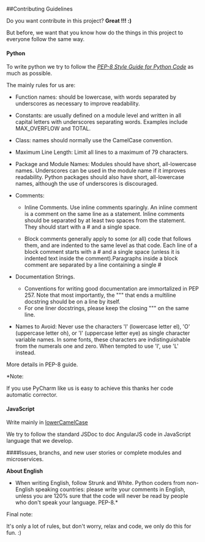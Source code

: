 ##Contributing Guidelines

Do you want contribute in this project?  **Great !!! :)**

But before, we want that you know how do the things in this project to everyone follow the same way.


#### Python

To write python we try to follow the *[PEP-8 Style Guide for Python Code](https://www.python.org/dev/peps/pep-0008/)* as much as possible.

The mainly rules for us are:

* Function names: should be lowercase, with words separated by underscores as necessary to improve readability.

* Constants: are usually defined on a module level and written in all capital letters with underscores separating words.
Examples include MAX_OVERFLOW and TOTAL.

* Class: names should normally use the CamelCase convention.

* Maximum Line Length: Limit all lines to a maximum of 79 characters.

* Package and Module Names: Modules should have short, all-lowercase
names. Underscores can be used in the module name if it improves
readability. Python packages should also have short, all-lowercase
names, although the use of underscores is discouraged.

* Comments:
    * Inline Comments. Use inline comments sparingly. An inline comment is a comment on the same
    line as a statement. Inline comments should be separated by at least two spaces from the statement.
    They should start with a # and a single space.

    * Block comments generally apply to some (or all) code that follows them, and are indented to the same level as that code.
    Each line of a block comment starts with a # and a single space (unless it is indented text inside the comment).Paragraphs inside a block comment are separated by a line containing a single #

* Documentation Strings.
    * Conventions for writing good documentation are immortalized in PEP 257.  Note that most
    importantly, the """ that ends a multiline docstring should be on a line by itself.
    * For one liner docstrings, please keep the closing """ on the same line.


* Names to Avoid: Never use the characters 'l' (lowercase letter el),
'O' (uppercase letter oh), or 'I' (uppercase letter eye) as single
character variable names. In some fonts, these characters are
indistinguishable from the numerals one and zero. When tempted
to use 'l', use 'L' instead.

More details in PEP-8 guide.

*Note:

If you use PyCharm like us is easy to achieve this thanks her code automatic corrector.

#### JavaScript


Write mainly in [lowerCamelCase](http://wiki.c2.com/?LowerCamelCase)

We try to follow the standard JSDoc to doc AngularJS code in JavaScript language that we develop.

####Issues, branchs, and new user stories or complete modules and microservices.


**About English**


* When writing English, follow Strunk and White.
Python coders from non-English speaking countries: please write your
comments in English, unless you are 120% sure that the code will never 
be read by people who don't speak your language. PEP-8.*

Final note:

It's only a lot of rules, but don't worry, relax and code,
we only do this for fun. :)
